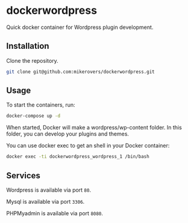 # dockerwordpress
Quick docker container for Wordpress plugin development.

## Installation
Clone the repository.
```bash
git clone git@github.com:mikerovers/dockerwordpress.git
```

## Usage
To start the containers, run:
```bash
docker-compose up -d
```

When started, Docker will make a wordpress/wp-content folder. In this folder, you can develop your plugins and themes.

You can use docker exec to get an shell in your Docker container:
```bash
docker exec -ti dockerwordpress_wordpress_1 /bin/bash
```

## Services
Wordpress is available via port `80`.

Mysql is available via port `3306`.

PHPMyadmin is available via port `8080`.
